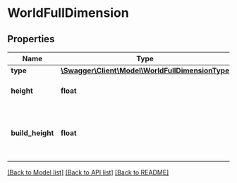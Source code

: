 # WorldFullDimension

## Properties
Name | Type | Description | Notes
------------ | ------------- | ------------- | -------------
**type** | [**\Swagger\Client\Model\WorldFullDimensionType**](WorldFullDimensionType.md) |  | [optional] 
**height** | **float** | The height of the dimension. | [optional] 
**build_height** | **float** | The maximum allowed build height of the dimension. | [optional] 

[[Back to Model list]](../README.md#documentation-for-models) [[Back to API list]](../README.md#documentation-for-api-endpoints) [[Back to README]](../README.md)


